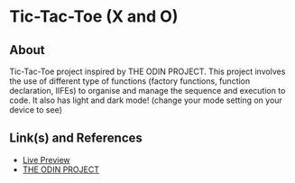 # Tic-Tac-Toe (X and O)
## About
Tic-Tac-Toe project inspired by THE ODIN PROJECT. This project involves the use of different type of functions (factory functions, function declaration, IIFEs) to organise and manage the sequence and execution to code.
It also has light and dark mode! (change your mode setting on your device to see)
## Link(s) and References
* [Live Preview](https://somtojf.github.io/Tic-Tac-Toe/)
* [THE ODIN PROJECT](https://www.theodinproject.com/)